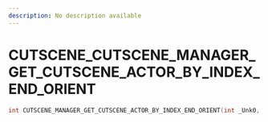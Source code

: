 ```yaml
---
description: No description available 
---
```


# CUTSCENE\_CUTSCENE_MANAGER_GET_CUTSCENE_ACTOR_BY_INDEX_END_ORIENT

```cpp
int CUTSCENE_MANAGER_GET_CUTSCENE_ACTOR_BY_INDEX_END_ORIENT(int _Unk0, int _Unk1, int _Unk2);
```